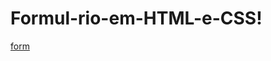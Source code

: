 # Formul-rio-em-HTML-e-CSS!
[form](https://user-images.githubusercontent.com/87820972/130712318-26a4f242-bca0-4372-91f2-b2882c4e4f41.PNG)

